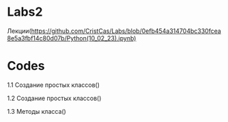 # Labs2
Лекции(https://github.com/CristCas/Labs/blob/0efb454a314704bc330fcea8e5a3fbf14c80d07b/Python(10_02_23).ipynb)
# Codes
1.1 Создание простых классов()

1.2 Создание простых классов()

1.3 Методы класса()

